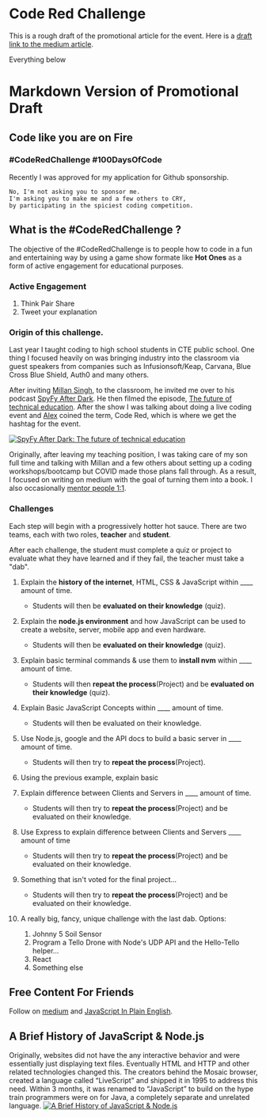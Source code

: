 # Code Red Challenge
This is a rough draft of the promotional article for the event. Here is a [draft link to the medium article](https://medium.com/@HansOnConsult/code-like-you-are-on-fire-92acd7f478e5).

Everything below 


# Markdown Version of Promotional Draft

## Code like you are on Fire 
### #CodeRedChallenge #100DaysOfCode

Recently I was approved for my application for Github sponsorship.

```
No, I'm not asking you to sponsor me.
I'm asking you to make me and a few others to CRY, 
by participating in the spiciest coding competition.
```


## What is the #CodeRedChallenge ?
The objective of the #CodeRedChallenge is to people how to code in a fun and entertaining way by using a game show formate like **Hot Ones** as a form of active engagement for educational purposes.

### Active Engagement
1. Think Pair Share
2. Tweet your explanation  

### Origin of this challenge.
Last year I taught coding to high school students in CTE public school. One thing I focused heavily on was bringing industry into the classroom via guest speakers from companies such as Infusionsoft/Keap, Carvana, Blue Cross Blue Shield, Auth0 and many others.

After inviting [Millan Singh](), to the classroom, he invited me over to his podcast [SpyFy After Dark](https://www.youtube.com/channel/UC2QsnQnikPpYk7oeedeWLCg). He then filmed the episode, [The future of technical education](https://www.youtube.com/watch?v=Ehk21KGMpwo&t=1s). After the show I was talking about doing a live coding event and [Alex]() coined the term, Code Red, which is where we get the hashtag for the event.

[![SpyFy After Dark: The future of technical education](https://user-images.githubusercontent.com/5007073/88072853-631aff00-cb2a-11ea-874d-b4e288888350.png)](https://www.youtube.com/watch?v=Ehk21KGMpwo&t=1s)

Originally, after leaving my teaching position, I was taking care of my son full time and talking with Millan and a few others about setting up a coding workshops/bootcamp but COVID made those plans fall through. As a result, I focused on writing on medium with the goal of turning them into a book. I also occasionally [mentor people 1:1](https://www.codementor.io/@hansdev). 



### Challenges
Each step will begin with a progressively hotter hot sauce. 
There are two teams, each with two roles, **teacher** and **student**.

After each challenge, the student must complete a quiz or project to evaluate what they have learned and if they fail, the teacher must take a "dab".

1. Explain the **history of the internet**, HTML, CSS & JavaScript within ____ amount of time.
     * Students will then be **evaluated on their knowledge** (quiz).
  
2. Explain the **node.js environment** and how JavaScript can be used to create a website, server, mobile app and even hardware.
     * Students will then be **evaluated on their knowledge** (quiz).

3. Explain basic terminal commands & use them to **install nvm** within ____ amount of time.
     * Students will then **repeat the process**(Project) and be **evaluated on their knowledge** (quiz).

4. Explain Basic JavaScript Concepts within ____ amount of time.
     * Students will then be evaluated on their knowledge.

5. Use Node.js, google and the API docs to build a basic server in ____ amount of time.
     * Students will then try to **repeat the process**(Project).

6. Using the previous example, explain basic

7. Explain difference between Clients and Servers in ____ amount of time.
     * Students will then try to **repeat the process**(Project) and be evaluated on their knowledge.

8. Use Express to explain difference between Clients and Servers ____ amount of time
     * Students will then try to **repeat the process**(Project) and be evaluated on their knowledge.
  
9.  Something that isn't voted for the final project...
     * Students will then try to **repeat the process**(Project) and be evaluated on their knowledge.

9.  A really big, fancy, unique challenge with the last dab.
  Options:

    1.  Johnny 5 Soil Sensor
    2.  Program a Tello Drone with Node's UDP API and the Hello-Tello helper...
    3.  React
    4.  Something else


## Free Content For Friends
Follow on [medium](https://medium.com/@HansOnConsult) and [JavaScript In Plain English](https://medium.com/javascript-in-plain-english).



## A Brief History of JavaScript & Node.js
Originally, websites did not have the any interactive behavior and were essentially just displaying text files. Eventually HTML and HTTP and other related technologies changed this. The creators behind the Mosaic browser, created a language called “LiveScript” and shipped it in 1995 to address this need. Within 3 months, it was renamed to “JavaScript” to build on the hype train programmers were on for Java, a completely separate and unrelated language. 
[![A Brief History of JavaScript & Node.js](https://user-images.githubusercontent.com/5007073/88076957-92803a80-cb2f-11ea-93ae-722094556c4f.png)](https://medium.com/javascript-in-plain-english/a-brief-history-of-javascript-9289a4d344d2?source=friends_link&sk=e99b98fd76bf99dcc6fd1a85e60b4721)